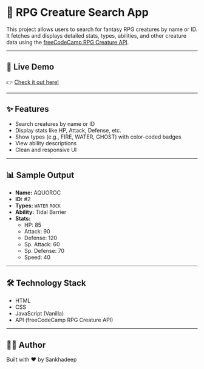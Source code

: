 # 🐉 RPG Creature Search App

This project allows users to search for fantasy RPG creatures by name or ID.  
It fetches and displays detailed stats, types, abilities, and other creature data using the [freeCodeCamp RPG Creature API](https://rpg-creature-api.freecodecamp.rocks/).

---

## 🚀 Live Demo

👉 [Check it out here!](https://sankhadeep02.github.io/Web-development/RPG-Creature-Serach-App/)

---

## ✨ Features

- Search creatures by name or ID
- Display stats like HP, Attack, Defense, etc.
- Show types (e.g., FIRE, WATER, GHOST) with color-coded badges
- View ability descriptions
- Clean and responsive UI

---

## 📊 Sample Output

- **Name:** AQUOROC  
- **ID:** #2  
- **Types:** `WATER` `ROCK`  
- **Ability:** Tidal Barrier  
- **Stats:**
  - HP: 85
  - Attack: 90
  - Defense: 120
  - Sp. Attack: 60
  - Sp. Defense: 70
  - Speed: 40

---

## 🛠️ Technology Stack

- HTML  
- CSS  
- JavaScript (Vanilla)  
- API (freeCodeCamp RPG Creature API)

---

## 🧑‍💻 Author

Built with ❤️ by Sankhadeep
